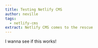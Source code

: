 ```yaml
---
title: Testing Netlify CMS
author: neville
tags:
  - netlify-cms
extract: Netlify CMS comes to the rescue
---
```

I wanna see if this works!